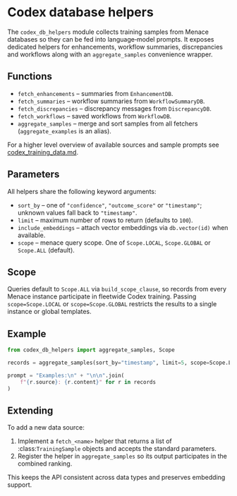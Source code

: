 # Codex database helpers

The `codex_db_helpers` module collects training samples from Menace databases so
they can be fed into language‑model prompts. It exposes dedicated helpers for
enhancements, workflow summaries, discrepancies and workflows along with an
`aggregate_samples` convenience wrapper.

## Functions

- `fetch_enhancements` – summaries from `EnhancementDB`.
- `fetch_summaries` – workflow summaries from `WorkflowSummaryDB`.
- `fetch_discrepancies` – discrepancy messages from `DiscrepancyDB`.
- `fetch_workflows` – saved workflows from `WorkflowDB`.
- `aggregate_samples` – merge and sort samples from all fetchers  
  (`aggregate_examples` is an alias).

For a higher level overview of available sources and sample prompts see
[codex_training_data.md](codex_training_data.md).

## Parameters

All helpers share the following keyword arguments:

- `sort_by` – one of `"confidence"`, `"outcome_score"` or `"timestamp"`; unknown
  values fall back to `"timestamp"`.
- `limit` – maximum number of rows to return (defaults to `100`).
- `include_embeddings` – attach vector embeddings via `db.vector(id)` when
  available.
- `scope` – menace query scope. One of `Scope.LOCAL`, `Scope.GLOBAL` or
  `Scope.ALL` (default).

## Scope

Queries default to `Scope.ALL` via `build_scope_clause`, so records from every
Menace instance participate in fleetwide Codex training. Passing
`scope=Scope.LOCAL` or `scope=Scope.GLOBAL` restricts the results to a single
instance or global templates.

## Example

```python
from codex_db_helpers import aggregate_samples, Scope

records = aggregate_samples(sort_by="timestamp", limit=5, scope=Scope.LOCAL)

prompt = "Examples:\n" + "\n\n".join(
    f"{r.source}: {r.content}" for r in records
)
```

## Extending

To add a new data source:

1. Implement a `fetch_<name>` helper that returns a list of
   :class:`TrainingSample` objects and accepts the standard parameters.
2. Register the helper in `aggregate_samples` so its output participates in the
   combined ranking.

This keeps the API consistent across data types and preserves embedding
support.

